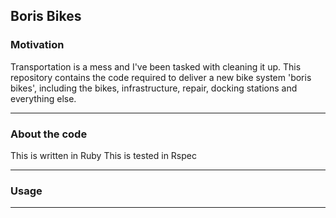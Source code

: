 ## Boris Bikes

### Motivation

Transportation is a mess and I've been tasked with cleaning it up. This repository contains the code required to deliver a new bike system 'boris bikes', including the bikes, infrastructure, repair, docking stations and everything else.

---

### About the code

This is written in Ruby
This is tested in Rspec

---

### Usage

---
